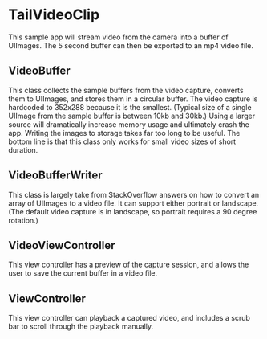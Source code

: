 # TailVideoClip

This sample app will stream video from the camera into a buffer of UIImages. The 5 second buffer can then be exported to an mp4 video file.

## VideoBuffer

This class collects the sample buffers from the video capture, converts them to UIImages, and stores them in a circular buffer. The video capture is hardcoded to 352x288 because it is the smallest. (Typical size of a single UIImage from the sample buffer is between 10kb and 30kb.) Using a larger source will dramatically increase memory usage and ultimately crash the app. Writing the images to storage takes far too long to be useful. The bottom line is that this class only works for small video sizes of short duration.

## VideoBufferWriter

This class is largely take from StackOverflow answers on how to convert an array of UIImages to a video file. It can support either portrait or landscape. (The default video capture is in landscape, so portrait requires a 90 degree rotation.)

## VideoViewController

This view controller has a preview of the capture session, and allows the user to save the current buffer in a video file.

## ViewController 

This view controller can playback a captured video, and includes a scrub bar to scroll through the playback manually.
